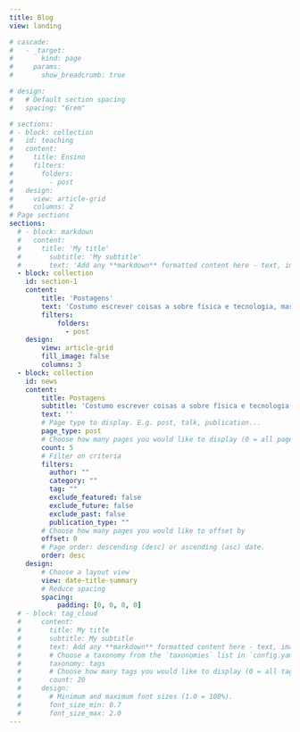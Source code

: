 ```yaml
---
title: Blog
view: landing

# cascade:
#   - _target:
#       kind: page
#     params:
#       show_breadcrumb: true

# design:
#   # Default section spacing
#   spacing: "6rem"

# sections:
# - block: collection
#   id: teaching
#   content:
#     title: Ensino
#     filters:
#       folders:
#         - post
#   design:
#     view: article-grid
#     columns: 2
# Page sections
sections:
  # - block: markdown
  #   content:
  #     title: 'My title'
  #       subtitle: 'My subtitle'
  #       text: 'Add any **markdown** formatted content here - text, images, videos, galleries - and even HTML code!'
  - block: collection
    id: section-1
    content:
        title: 'Postagens'
        text: 'Costumo escrever coisas a sobre física e tecnologia, mas também escrevo algumas coisas aleatórias.'
        filters:
            folders:
              - post
    design:
        view: article-grid
        fill_image: false
        columns: 3
  - block: collection
    id: news
    content:
        title: Postagens
        subtitle: 'Costumo escrever coisas a sobre física e tecnologia, mas também escrevo algumas coisas aleatórias.'
        text: ''
        # Page type to display. E.g. post, talk, publication...
        page_type: post
        # Choose how many pages you would like to display (0 = all pages)
        count: 5
        # Filter on criteria
        filters:
          author: ""
          category: ""
          tag: ""
          exclude_featured: false
          exclude_future: false
          exclude_past: false
          publication_type: ""
        # Choose how many pages you would like to offset by
        offset: 0
        # Page order: descending (desc) or ascending (asc) date.
        order: desc
    design:
        # Choose a layout view
        view: date-title-summary
        # Reduce spacing
        spacing:
            padding: [0, 0, 0, 0]
  # - block: tag_cloud
  #     content:
  #       title: My title
  #       subtitle: My subtitle
  #       text: Add any **markdown** formatted content here - text, images, videos, galleries - and even HTML code!
  #       # Choose a taxonomy from the `taxonomies` list in `config.yaml` to display (e.g. tags, categories, authors)
  #       taxonomy: tags
  #       # Choose how many tags you would like to display (0 = all tags)
  #       count: 20
  #     design:
  #       # Minimum and maximum font sizes (1.0 = 100%).
  #       font_size_min: 0.7
  #       font_size_max: 2.0
---
```


